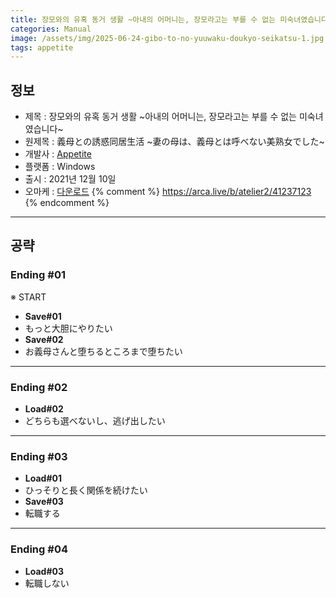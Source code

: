 ```yaml
---
title: 장모와의 유혹 동거 생활 ~아내의 어머니는, 장모라고는 부를 수 없는 미숙녀였습니다~ 공략
categories: Manual
image: /assets/img/2025-06-24-gibo-to-no-yuuwaku-doukyo-seikatsu-1.jpg
tags: appetite
---
```


## 정보

* 제목 : 장모와의 유혹 동거 생활 ~아내의 어머니는, 장모라고는 부를 수 없는 미숙녀였습니다~
* 원제목 : 義母との誘惑同居生活 ~妻の母は、義母とは呼べない美熟女でした~
* 개발사 : [Appetite](/tags/appetite)
* 플랫폼 : Windows
* 출시 : 2021년 12월 10일
* 오마케 : [다운로드](/assets/omake/gibo-to-no-yuuwaku-doukyo-seikatsu.zip)
{% comment %}
https://arca.live/b/atelier2/41237123
{% endcomment %}

---

## 공략

### Ending #01

※ START
* **Save#01**
* もっと大胆にやりたい
* **Save#02**
* お義母さんと堕ちるところまで堕ちたい

---

### Ending #02

* **Load#02**
* どちらも選べないし、逃げ出したい

---

### Ending #03

* **Load#01**
* ひっそりと長く関係を続けたい
* **Save#03**
* 転職する

---

### Ending #04

* **Load#03**
* 転職しない
